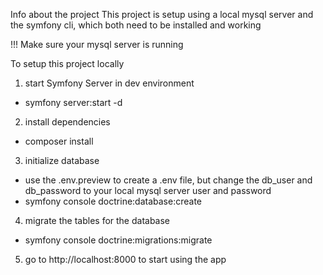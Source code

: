 Info about the project
This project is setup using a local mysql server and the symfony cli, which both need to be installed and working

!!! Make sure your mysql server is running

To setup this project locally
1. start Symfony Server in dev environment
 - symfony server:start -d
2. install dependencies
 - composer install
3. initialize database
 - use the .env.preview to create a .env file, 
    but change the db_user and db_password to your local mysql server user and password
 - symfony console doctrine:database:create
4. migrate the tables for the database
 - symfony console doctrine:migrations:migrate
5. go to http://localhost:8000 to start using the app
